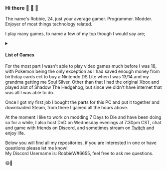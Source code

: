 ### Hi there 👋 👋 👋    

The name's Robbie, 24, just your average gamer.    Programmer.    Modder.    Enjoyer of most things technology related.     

I play many games, to name a few of my top though I would say are;
<details>
  <summary>
    <h4>List of Games</h4>
  </summary>
  
+ [Overwatch](https://playoverwatch.com/en-us/) (3k+ Hours)    
+ [7 Days to Die](https://store.steampowered.com/app/251570/7_Days_to_Die) (1800+ Hours) (Modded)     
+ Arma II Operation Arrowhead: DayZ Mod (700+ Hours) (Modded) [[How to Play]](https://youtu.be/T82v6GnyR4w)           
+ Pokemon: [Soul Silver](https://www.amazon.com/Pokemon-SoulSilver-Version-Nintendo-DS/dp/B0038MTE7C) (2k+ Hours)      
+ [Dungeons & Dragons](https://dnd.wizards.com/what-is-dnd) (1k+ Hours)      
+ Attack on Titan Tribute Game by Fenglee (2500+ Hours) (Modded)       
+ YuGiOh via YGOPRO(ProjectIgnis) and IRL cards (500+ Hours) [[Discord to Get It]](https://discord.gg/ygopro-percy)             
+ Counter Strike: [Global Offensive](https://store.steampowered.com/app/730/CounterStrike_Global_Offensive) (300+ Hours)      
+ [Elsword](https://elsword.koggames.com) (500+ Hours)     
+ [Brawlhalla](https://store.steampowered.com/app/291550/Brawlhalla) (500+ Hours)          
+ SCP: [Secret Labratory](https://store.steampowered.com/app/700330/SCP_Secret_Laboratory) (500+ Hours) (Modded)     
+ [The Elder Scrolls V: Skyrim Special Edition](https://store.steampowered.com/app/489830/The_Elder_Scrolls_V_Skyrim_Special_Edition) (200 Hours)     
+ [GTA:V](https://store.steampowered.com/app/271590/Grand_Theft_Auto_V) (100+ Hours)    
</details>
For the most part I wasn't able to play video games much before I was 18, with Pokemon being the only exception as I had saved enough money from birthday cards ect to buy a Nintendo DS Lite when I was 13/14 and my grandma getting me Soul Silver. Other than that I had the original Xbox and played alot of Shadow The Hedgehog, but since we didn't have internet that was all I was able to do.    

Once I got my first job I bought the parts for this PC and put it together and downloaded Steam, from there I gained all the hours above.    

At the moment I like to work on modding 7 Days to Die and have been doing so for a while, I also host DnD on Wednesday evenings at 7:30pm CST, chat and game with friends on Discord, and sometimes stream on [Twitch](https://www.twitch.tv/robbiew1337) and enjoy life.     

Below you will find all my repositories, if you are interested in one or have questions please let me know!      
My Discord Username is: RobbieW#6655, feel free to ask me questions.          

😄👋    

